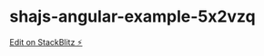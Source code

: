 # shajs-angular-example-5x2vzq

[Edit on StackBlitz ⚡️](https://stackblitz.com/edit/shajs-angular-example-5x2vzq)